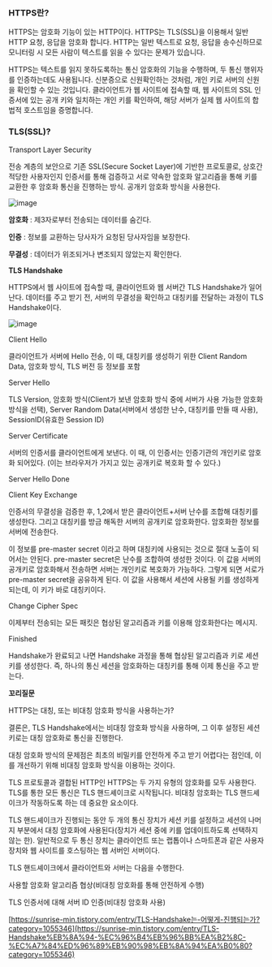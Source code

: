 ### **HTTPS란?**

HTTPS는 암호화 기능이 있는 HTTP이다. HTTPS는 TLS(SSL)을 이용해서 일반 HTTP 요청, 응답을 암호화 합니다. HTTP는 일반 텍스트로 요청, 응답을 송수신하므로 모니터링 시 모든 사람이 텍스트를 읽을 수 있다는 문제가 있습니다.

HTTPS는 텍스트를 읽지 못하도록하는 통신 암호화의 기능을 수행하며, 두 통신 행위자를 인증하는데도 사용됩니다. 신분증으로 신원확인하는 것처럼, 개인 키로 서버의 신원을 확인할 수 있는 것입니다. 클라이언트가 웹 사이트에 접속할 때, 웹 사이트의 SSL 인증서에 있는 공개 키와 일치하는 개인 키를 확인하여, 해당 서버가 실제 웹 사이트의 합법적 호스트임을 증명합니다.

### **TLS(SSL)?**

Transport Layer Security

전송 계층의 보안으로 기존 SSL(Secure Socket Layer)에 기반한 프로토콜로, 상호간 적당한 사용자인지 인증서를 통해 검증하고 서로 약속한 암호화 알고리즘을 통해 키를 교환한 후 암호화 통신을 진행하는 방식. 공개키 암호화 방식을 사용한다.

![image](https://github.com/CodeSquad-2023-BE-Study/Network-Study/assets/112251635/d43c23ed-56db-4bd2-a573-de2632ddf735)



**암호화** : 제3자로부터 전송되는 데이터를 숨긴다.

**인증** : 정보를 교환하는 당사자가 요청된 당사자임을 보장한다.

**무결성** : 데이터가 위조되거나 변조되지 않았는지 확인한다.

**TLS Handshake**

HTTPS에서 웹 사이트에 접속할 때, 클라이언트와 웹 서버간 TLS Handshake가 일어난다. 데이터를 주고 받기 전, 서버의 무결성을 확인하고 대칭키를 전달하는 과정이 TLS Handshake이다.

![image](https://github.com/CodeSquad-2023-BE-Study/Network-Study/assets/112251635/100d7e29-3601-4946-a180-26494c91fc90)


Client Hello

클라이언트가 서버에 Hello 전송, 이 때, 대칭키를 생성하기 위한 Client Random Data, 암호화 방식, TLS 버전 등 정보를 포함

Server Hello

TLS Version, 암호화 방식(Client가 보낸 암호화 방식 중에 서버가 사용 가능한 암호화 방식을 선택), Server Random Data(서버에서 생성한 난수, 대칭키를 만들 때 사용), SessionID(유효한 Session ID)

Server Certificate

서버의 인증서를 클라이언트에게 보낸다. 이 때, 이 인증서는 인증기관의 개인키로 암호화 되어있다. (이는 브라우저가 가지고 있는 공개키로 복호화 할 수 있다.)

Server Hello Done

Client Key Exchange

인증서의 무결성을 검증한 후, 1,2에서 받은 클라이언트+서버 난수를 조합해 대칭키를 생성한다. 그리고 대칭키를 방금 해독한 서버의 공개키로 암호화한다. 암호화한 정보를 서버에 전송한다.

이 정보를 pre-master secret 이라고 하며 대칭키에 사용되는 것으로 절대 노출이 되어서는 안된다. pre-master secret은 난수를 조합하여 생성한 것이다. 이 값을 서버의 공개키로 암호화해서 전송하면 서버는 개인키로 복호화가 가능하다. 그렇게 되면 서로가 pre-master secret을 공유하게 된다. 이 값을 사용해서 세션에 사용될 키를 생성하게 되는데, 이 키가 바로 대칭키이다.

Change Cipher Spec

이제부터 전송되는 모든 패킷은 협상된 알고리즘과 키를 이용해 암호화한다는 메시지.

Finished

Handshake가 완료되고 나면 Handshake 과정을 통해 협상된 알고리즘과 키로 세션 키를 생성한다. 즉, 하나의 통신 세션을 암호화하는 대칭키를 통해 이제 통신을 주고 받는다.

**꼬리질문**

HTTPS는 대칭, 또는 비대칭 암호화 방식을 사용하는가?

결론은, TLS Handshake에서는 비대칭 암호화 방식을 사용하며, 그 이후 설정된 세션 키로는 대칭 암호화로 통신을 진행한다.

대칭 암호화 방식의 문제점은 최초의 비밀키를 안전하게 주고 받기 어렵다는 점인데, 이를 개선하기 위해 비대칭 암호화 방식을 이용하는 것이다.

TLS 프로토콜과 결합된 HTTP인 HTTPS는 두 가지 유형의 암호화를 모두 사용한다. TLS를 통한 모든 통신은 TLS 핸드셰이크로 시작됩니다. 비대칭 암호화는 TLS 핸드셰이크가 작동하도록 하는 데 중요한 요소이다.

TLS 핸드셰이크가 진행되는 동안 두 개의 통신 장치가 세션 키를 설정하고 세션의 나머지 부분에서 대칭 암호화에 사용된다(장치가 세션 중에 키를 업데이트하도록 선택하지 않는 한). 일반적으로 두 통신 장치는 클라이언트 또는 랩톱이나 스마트폰과 같은 사용자 장치와 웹 사이트를 호스팅하는 웹 서버인 서버이다.

TLS 핸드셰이크에서 클라이언트와 서버는 다음을 수행한다.

사용할 암호화 알고리즘 협상(비대칭 암호화를 통해 안전하게 수행)

TLS 인증서에 대해 서버 ID 인증(비대칭 암호화 사용)

[https://sunrise-min.tistory.com/entry/TLS-Handshake는-어떻게-진행되는가?category=1055346](https://sunrise-min.tistory.com/entry/TLS-Handshake%EB%8A%94-%EC%96%B4%EB%96%BB%EA%B2%8C-%EC%A7%84%ED%96%89%EB%90%98%EB%8A%94%EA%B0%80?category=1055346)

